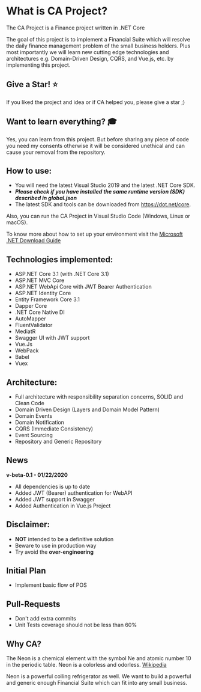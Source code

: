 What is CA Project?
=====================
The CA Project is a Finance project written in .NET Core

The goal of this project is to implement a Financial Suite which will resolve the daily finance management problem of the small business holders. Plus most importantly we will learn new cutting edge technologies and architectures e.g. Domain-Driven Design, CQRS, and Vue.js, etc. by implementing this project. 

## Give a Star! :star:
If you liked the project and idea or if CA helped you, please give a star ;)

## Want to learn everything?  :mortar_board:
Yes, you can learn from this project. But before sharing any piece of code you need my consents otherwise it will be considered unethical and can cause your removal from the repository. 

## How to use:
- You will need the latest Visual Studio 2019 and the latest .NET Core SDK.
- ***Please check if you have installed the same runtime version (SDK) described in global.json***
- The latest SDK and tools can be downloaded from https://dot.net/core.

Also, you can run the CA Project in Visual Studio Code (Windows, Linux or macOS).

To know more about how to set up your environment visit the [Microsoft .NET Download Guide](https://www.microsoft.com/net/download)

## Technologies implemented:

- ASP.NET Core 3.1 (with .NET Core 3.1)
 - ASP.NET MVC Core 
 - ASP.NET WebApi Core with JWT Bearer Authentication
 - ASP.NET Identity Core
- Entity Framework Core 3.1
- Dapper Core
- .NET Core Native DI
- AutoMapper
- FluentValidator
- MediatR
- Swagger UI with JWT support
- Vue.Js
- WebPack
- Babel
- Vuex

## Architecture:

- Full architecture with responsibility separation concerns, SOLID and Clean Code
- Domain Driven Design (Layers and Domain Model Pattern)
- Domain Events
- Domain Notification
- CQRS (Immediate Consistency)
- Event Sourcing
- Repository and Generic Repository

## News

**v-beta-0.1 - 01/22/2020**
- All dependencies is up to date
- Added JWT (Bearer) authentication for WebAPI
- Added JWT support in Swagger
- Added Authentication in Vue.js Project

## Disclaimer:
- **NOT** intended to be a definitive solution
- Beware to use in production way
- Try avoid the **over-engineering**

## Initial Plan
- Implement basic flow of POS

## Pull-Requests 
- Don't add extra commits
- Unit Tests coverage should not be less than 60%

## Why CA?
The Neon is a chemical element with the symbol Ne and atomic number 10 in the periodic table. Neon is a colorless and odorless. [Wikipedia](https://en.wikipedia.org/wiki/Neon)

Neon is a powerful colling refrigerator as well. We want to build a powerful and generic enough Financial Suite which can fit into any small business. 
